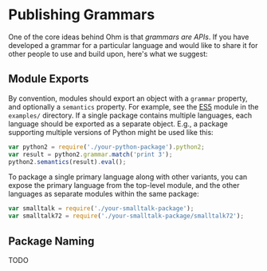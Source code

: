 # Publishing Grammars

One of the core ideas behind Ohm is that _grammars are APIs_. If you have
developed a grammar for a particular language and would like to share it
for other people to use and build upon, here's what we suggest:

## Module Exports

By convention, modules should export an object with a `grammar` property, and
optionally a `semantics` property. For example, see the [ES5](https://github.com/cdglabs/ohm/blob/master/examples/ecmascript/es5.js)
module in the `examples/` directory. If a single package contains multiple
languages, each language should be exported as a separate object. E.g., a
package supporting multiple versions of Python might be used like this:

```js
var python2 = require('./your-python-package').python2;
var result = python2.grammar.match('print 3');
python2.semantics(result).eval();
```

To package a single primary language along with other variants, you can expose
the primary language from the top-level module, and the other languages as
separate modules within the same package:

```js
var smalltalk = require('./your-smalltalk-package');
var smalltalk72 = require('./your-smalltalk-package/smalltalk72');
```

## Package Naming

TODO
